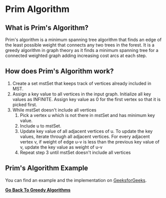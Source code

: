 # Prim Algorithm

## What is Prim's Algorithm?

Prim's algorithm is a minimum spanning tree algorithm that finds an edge of the least possible weight that connects any two trees in the forest. It is a greedy algorithm in graph theory as it finds a minimum spanning tree for a connected weighted graph adding increasing cost arcs at each step.

## How does Prim's Algorithm work?

1. Create a set mstSet that keeps track of vertices already included in MST.
2. Assign a key value to all vertices in the input graph. Initialize all key values as INFINITE. Assign key value as 0 for the first vertex so that it is picked first.
3. While mstSet doesn't include all vertices
    1. Pick a vertex u which is not there in mstSet and has minimum key value.
    2. Include u to mstSet.
    3. Update key value of all adjacent vertices of u. To update the key values, iterate through all adjacent vertices. For every adjacent vertex v, if weight of edge u-v is less than the previous key value of v, update the key value as weight of u-v
    4. Repeat step 3 until mstSet doesn't include all vertices

## Prim's Algorithm Example

You can find an example and the implementation on [GeeksforGeeks](https://www.geeksforgeeks.org/prims-minimum-spanning-tree-mst-greedy-algo-5/).

[**Go Back To Greedy Algorithms**](README.md)
